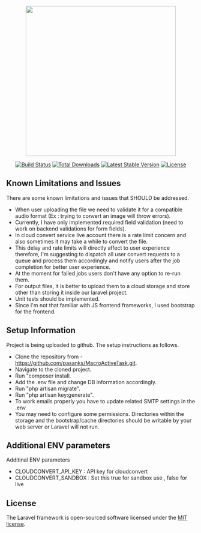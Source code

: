 <p align="center"><a href="https://laravel.com" target="_blank"><img src="https://raw.githubusercontent.com/laravel/art/master/logo-lockup/5%20SVG/2%20CMYK/1%20Full%20Color/laravel-logolockup-cmyk-red.svg" width="400"></a></p>

<p align="center">
<a href="https://travis-ci.org/laravel/framework"><img src="https://travis-ci.org/laravel/framework.svg" alt="Build Status"></a>
<a href="https://packagist.org/packages/laravel/framework"><img src="https://img.shields.io/packagist/dt/laravel/framework" alt="Total Downloads"></a>
<a href="https://packagist.org/packages/laravel/framework"><img src="https://img.shields.io/packagist/v/laravel/framework" alt="Latest Stable Version"></a>
<a href="https://packagist.org/packages/laravel/framework"><img src="https://img.shields.io/packagist/l/laravel/framework" alt="License"></a>
</p>



## Known Limitations and Issues

There are some known limitations and issues that SHOULD be addressed.
- When user uploading the file we need to validate it for a compatible audio format 
  (Ex : trying to convert an image will throw errors).
- Currently, I have only implemented required field validation (need to work on backend validations for form fields).  
- In cloud convert service live account there is a rate limit concern and also sometimes it may take a while to convert 
  the file.
- This delay and rate limits will directly affect to user experience therefore, I'm suggesting to dispatch all user 
  convert requests to a queue and process them accordingly and notify users after the job completion for better user
  experience.
- At the moment for failed jobs users don't have any option to re-run them.
- For output files, it is better to upload them to a cloud storage and store other than storing it inside our laravel
  project.
- Unit tests should be implemented.
- Since I'm not that familiar with JS frontend frameworks, I used bootstrap for the frontend.

## Setup Information

Project is being uploaded to github. The setup instructions as follows.
- Clone the repository from - https://github.com/pasanks/MacroActiveTask.git.
- Navigate to the cloned project.
- Run "composer install.
- Add the .env file and change DB information accordingly.
- Run "php artisan migrate".
- Run "php artisan key:generate".
- To work emails properly you have to update related SMTP settings in the .env
- You may need to configure some permissions. Directories within the storage and the bootstrap/cache directories should be writable by your web server or Laravel will not run.

## Additional ENV parameters
Additinal ENV parameters
- CLOUDCONVERT_API_KEY : API key for cloudconvert
- CLOUDCONVERT_SANDBOX : Set this true for sandbox use , false for live

## License

The Laravel framework is open-sourced software licensed under the [MIT license](https://opensource.org/licenses/MIT).
